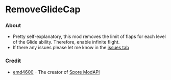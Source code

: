 # RemoveGlideCap
### About
- Pretty self-explanatory, this mod removes the limit of flaps for each level of the Glide ability. Therefore, enable infinite flight.
- If there any issues please let me know in the [issues tab](https://github.com/Studumb/RemoveGlideCap/issues)
### Credit
- [emd4600](https://github.com/emd4600) - The creator of [Spore ModAPI](https://github.com/emd4600/Spore-ModAPI)
